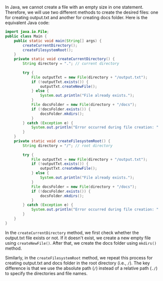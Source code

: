 In Java, we cannot create a file with an empty size in one statement. Therefore, we will use two different methods to create the desired files: one for creating output.txt and another for creating docs folder.
Here is the equivalent Java code:
```java
import java.io.File;
public class Main {
    public static void main(String[] args) {
        createCurrentDirectory();
        createFilesystemRoot();
    }
    private static void createCurrentDirectory() {
        String directory = "."; // current directory
        
        try {
            File outputTxt = new File(directory + "/output.txt");
            if (!outputTxt.exists()) {
                outputTxt.createNewFile();
            } else {
                System.out.println("File already exists.");
            }
            File docsFolder = new File(directory + "/docs");
            if (!docsFolder.exists()) {
                docsFolder.mkdirs();
            }
        } catch (Exception e) {
            System.out.println("Error occurred during file creation: " + e);
        }
    }
    private static void createFilesystemRoot() {
        String directory = "/"; // root directory
        
        try {
            File outputTxt = new File(directory + "/output.txt");
            if (!outputTxt.exists()) {
                outputTxt.createNewFile();
            } else {
                System.out.println("File already exists.");
            }
            File docsFolder = new File(directory + "/docs");
            if (!docsFolder.exists()) {
                docsFolder.mkdirs();
            }
        } catch (Exception e) {
            System.out.println("Error occurred during file creation: " + e);
        }
    }
}
```
In the `createCurrentDirectory` method, we first check whether the output.txt file exists or not. If it doesn't exist, we create a new empty file using `createNewFile()`. After that, we create the docs folder using `mkdirs()` method. 

Similarly, in the `createFilesystemRoot` method, we repeat this process for creating output.txt and docs folder in the root directory (i.e., `/`). The key difference is that we use the absolute path (`/`) instead of a relative path (`./`) to specify the directories and file names.
